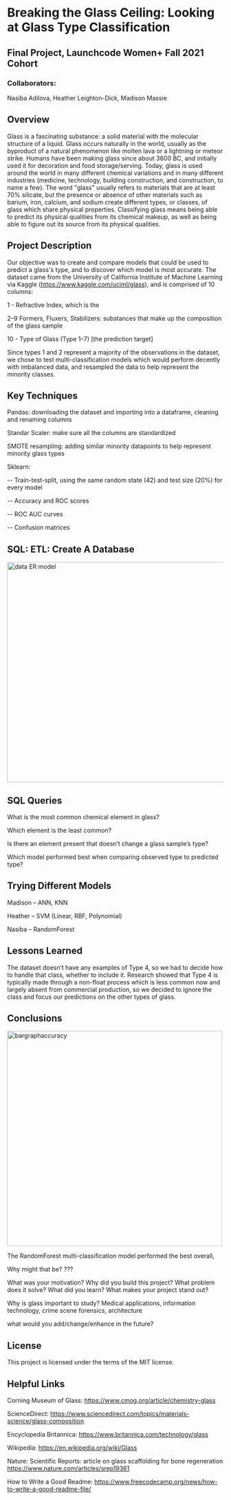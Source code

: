 # Breaking the Glass Ceiling: Looking at Glass Type Classification
## Final Project, Launchcode Women+ Fall 2021 Cohort

### Collaborators:

Nasiba Adilova, Heather Leighton-Dick, Madison Massie


## Overview
Glass is a fascinating substance: a solid material with the molecular structure of a liquid. Glass occurs naturally in the world, usually as the byproduct of a natural phenomenon like molten lava or a lightning or meteor strike. Humans have been making glass since about 3600 BC, and initially used it for decoration and food storage/serving. Today, glass is used around the world in many different chemical variations and in many different industries (medicine, technology, building construction, and construction, to name a few). The word "glass" usually refers to materials that are at least 70% silicate, but the presence or absence of other materials such as barium, iron, calcium, and sodium create different types, or classes, of glass which share physical properties. Classifying glass means being able to predict its physical qualities from its chemical makeup, as well as being able to figure out its source from its physical qualities.

## Project Description
  Our objective was to create and compare models that could be used to predict a glass's type, and to discover which model is most accurate. The dataset came from the University of California Institute of Machine Learning via Kaggle (https://www.kaggle.com/uciml/glass), and is comprised of 10 columns:
  
  1 - Refractive Index, which is the 
  
  2–9 Formers, Fluxers, Stabilizers: substances that make up the composition of the glass sample
  
  10 - Type of Glass (Type 1–7) [the prediction target]
  
Since types 1 and 2 represent a majority of the observations in the dataset, we chose to test multi-classification models which would perform decently with imbalanced data, and resampled the data to help represent the minority classes.

## Key Techniques

 Pandas: downloading the dataset and importing into a dataframe,
          cleaning and renaming columns
          
 Standar Scaler: make sure all the columns are standardized

 SMOTE resampling: adding similar minority datapoints to help represent minority glass types 

 Sklearn: 
 
 -- Train-test-split, using the same random state (42) and test size (20%) for every model
 
 -- Accuracy and ROC scores
 
 -- ROC AUC curves
 
 -- Confusion matrices

 ## SQL: ETL: Create A Database

<img width="512" alt="data ER model" src="https://user-images.githubusercontent.com/91164907/157516358-5c51d93d-ff12-4416-8c6d-d784e441d10b.png">


## SQL Queries

What is the most common chemical element in glass?

Which element is the least common?

Is there an element present that doesn’t change a glass sample’s type?

Which model performed best when comparing observed type to predicted type?


## Trying Different Models

Madison – ANN, KNN

Heather – SVM (Linear, RBF, Polynomial)

Nasiba – RandomForest

## Lessons Learned 

The dataset doesn’t have any examples of Type 4, so we had to decide how to handle that class, whether to include it. 
Research showed that Type 4 is typically made through a non-float process which is less common now and largely absent from commercial
production, so we decided to ignore the class and focus our predictions on the other types of glass.


## Conclusions
<img src="https://user-images.githubusercontent.com/91164907/157535812-fc9b3810-4cc9-4e93-96da-1b1ac45e062c.jpg" alt="bargraphaccuracy" width="500"/>

The RandomForest multi-classification model performed the best overall,

Why might that be? ???


What was your motivation?
Why did you build this project?
What problem does it solve?
What did you learn?
What makes your project stand out?


Why is glass important to study?  Medical applications, information technology, crime scene forensics, architecture 


what would you add/change/enhance in the future? 


## License

This project is licensed under the terms of the MIT license.

## Helpful Links

Corning Museum of Glass: 
https://www.cmog.org/article/chemistry-glass

ScienceDirect:
https://www.sciencedirect.com/topics/materials-science/glass-composition

Encyclopedia Britannica:
https://www.britannica.com/technology/glass

Wikipedia:
https://en.wikipedia.org/wiki/Glass

Nature: Scientific Reports: article on glass scaffolding for bone regeneration
https://www.nature.com/articles/srep19361

How to Write a Good Readme: 
https://www.freecodecamp.org/news/how-to-write-a-good-readme-file/

